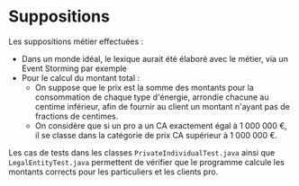 # Suppositions

Les suppositions métier effectuées :
- Dans un monde idéal, le lexique aurait été élaboré avec le métier, via un Event Storming par exemple
- Pour le calcul du montant total :
  - On suppose que le prix est la somme des montants pour la consommation de chaque type d'énergie, arrondie chacune au centime inférieur, afin de fournir au client un montant n'ayant pas de fractions de centimes.
  - On considère que si un pro a un CA exactement égal à 1 000 000 €, il se classe dans la catégorie de prix CA supérieur à 1 000 000 €.

Les cas de tests dans les classes `PrivateIndividualTest.java` ainsi que `LegalEntityTest.java` permettent de vérifier
que le programme calcule les montants corrects pour les particuliers et les clients pro.
